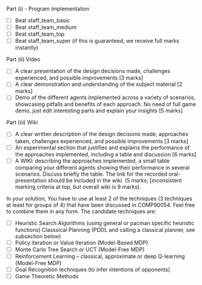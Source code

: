
Part (i) - Program implementation

* [ ]  Beat staff_team_basic
* [ ]  Beat staff_team_medium
* [ ]  Beat staff_team_top
* [ ]  Beat staff_team_super (if this is guaranteed, we receive full marks instantly)

Part (ii) Video
* [ ] A clear presentation of the design decisions made, challenges experienced, and possible improvements [3
marks]
* [ ]  A clear demonstration and understanding of the subject material [2 marks]
* [ ]  Demo of the different agents implemented across a variety of scenarios, showcasing pitfalls and benefits of
each approach. No need of full game demo, just edit interesting parts and explain your insights [5 marks]

Part (iii) Wiki
* [ ] A clear written description of the design decisions made, approaches taken, challenges experienced, and
possible improvements [3 marks]
* [ ]  An experimental section that justifies and explains the performance of the approaches implemented, including
a table and discussion [6 marks]
* [ ]  A WIKI: describing the approaches implemented, a small table comparing your different agents showing
their performance in several scenarios. Discuss briefly the table. The link for the recorded oral-presentation
should be included in the wiki. (5 marks; [inconsistent marking criteria at top, but overall wiki is 9 marks).

In your solution, You have to use at least 2 of the techniques (3 techniques at least for groups of 4) that
have been discussed in COMP90054. Feel free to combine them in any form. The candidate techniques are:
* [ ] Heuristic Search Algorithms (using general or pacman specific heuristic functions)
 Classsical Planning (PDDL and calling a classical planner, see subsection below)
* [ ]  Policy iteration or Value Iteration (Model-Based MDP)
* [ ]  Monte Carlo Tree Search or UCT (Model-Free MDP)
* [ ]  Reinforcement Learning – classical, approximate or deep Q-learning (Model-Free MDP)
* [ ]  Goal Recognition techniques (to infer intentions of opponents)
* [ ]  Game Theoretic Methods
